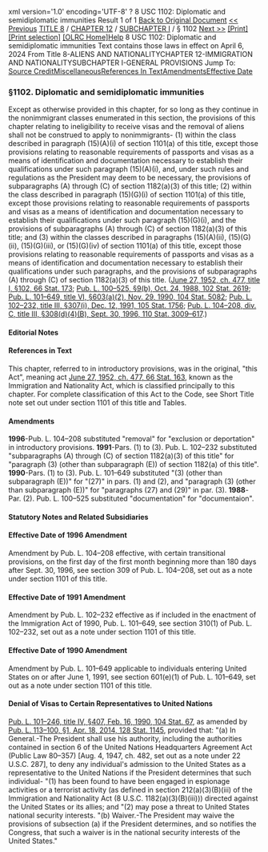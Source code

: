 xml version='1.0' encoding='UTF-8' ?
8 USC 1102: Diplomatic and semidiplomatic immunities
 Result 1 of 1
[Back to Original Document](/view.xhtml;jsessionid=4BBAFEED54BE24D3A11C1F3B979611AB)
[<< Previous](#)
 [TITLE 8](/view.xhtml;jsessionid=4BBAFEED54BE24D3A11C1F3B979611AB?req=granuleid%3AUSC-prelim-title8&saved=%7CZ3JhbnVsZWlkOlVTQy1wcmVsaW0tdGl0bGU4LXNlY3Rpb24xMTAy%7C%7C%7C0%7Cfalse%7Cprelim&edition=prelim) / [CHAPTER 12](/view.xhtml;jsessionid=4BBAFEED54BE24D3A11C1F3B979611AB?req=granuleid%3AUSC-prelim-title8-chapter12&saved=%7CZ3JhbnVsZWlkOlVTQy1wcmVsaW0tdGl0bGU4LXNlY3Rpb24xMTAy%7C%7C%7C0%7Cfalse%7Cprelim&edition=prelim) / [SUBCHAPTER I](/view.xhtml;jsessionid=4BBAFEED54BE24D3A11C1F3B979611AB?req=granuleid%3AUSC-prelim-title8-chapter12-subchapter1&saved=%7CZ3JhbnVsZWlkOlVTQy1wcmVsaW0tdGl0bGU4LXNlY3Rpb24xMTAy%7C%7C%7C0%7Cfalse%7Cprelim&edition=prelim) / § 1102
 [Next >>](#)
[[Print]](#)
 [[Print selection]](#)
[[OLRC Home]](/browse.xhtml;jsessionid=4BBAFEED54BE24D3A11C1F3B979611AB)[Help](/navHelp.xhtml;jsessionid=4BBAFEED54BE24D3A11C1F3B979611AB)
8 USC 1102: Diplomatic and semidiplomatic immunities
Text contains those laws in effect on April 6, 2024
From Title 8-ALIENS AND NATIONALITYCHAPTER 12-IMMIGRATION AND NATIONALITYSUBCHAPTER I-GENERAL PROVISIONS
Jump To: [Source Credit](#sourcecredit)[Miscellaneous](#miscellaneous-note)[References In Text](#referenceintext-note)[Amendments](#amendment-note)[Effective Date](#effectivedate-amendment-note)
### §1102. Diplomatic and semidiplomatic immunities
Except as otherwise provided in this chapter, for so long as they continue in the nonimmigrant classes enumerated in this section, the provisions of this chapter relating to ineligibility to receive visas and the removal of aliens shall not be construed to apply to nonimmigrants-
(1) within the class described in paragraph (15)(A)(i) of section 1101(a) of this title, except those provisions relating to reasonable requirements of passports and visas as a means of identification and documentation necessary to establish their qualifications under such paragraph (15)(A)(i), and, under such rules and regulations as the President may deem to be necessary, the provisions of subparagraphs (A) through (C) of section 1182(a)(3) of this title;
(2) within the class described in paragraph (15)(G)(i) of section 1101(a) of this title, except those provisions relating to reasonable requirements of passports and visas as a means of identification and documentation necessary to establish their qualifications under such paragraph (15)(G)(i), and the provisions of subparagraphs (A) through (C) of section 1182(a)(3) of this title; and
(3) within the classes described in paragraphs (15)(A)(ii), (15)(G)(ii), (15)(G)(iii), or (15)(G)(iv) of section 1101(a) of this title, except those provisions relating to reasonable requirements of passports and visas as a means of identification and documentation necessary to establish their qualifications under such paragraphs, and the provisions of subparagraphs (A) through (C) of section 1182(a)(3) of this title.
([June 27, 1952, ch. 477, title I, §102, 66 Stat. 173](/statviewer.htm?volume=66&page=173); [Pub. L. 100–525, §9(b), Oct. 24, 1988, 102 Stat. 2619](/statviewer.htm?volume=102&page=2619); [Pub. L. 101–649, title VI, §603(a)(2), Nov. 29, 1990, 104 Stat. 5082](/statviewer.htm?volume=104&page=5082); [Pub. L. 102–232, title III, §307(i), Dec. 12, 1991, 105 Stat. 1756](/statviewer.htm?volume=105&page=1756); [Pub. L. 104–208, div. C, title III, §308(d)(4)(B), Sept. 30, 1996, 110 Stat. 3009–617](/statviewer.htm?volume=110&page=3009-617).)
#### **Editorial Notes**
#### References in Text
This chapter, referred to in introductory provisions, was in the original, "this Act", meaning act [June 27, 1952, ch. 477, 66 Stat. 163](/statviewer.htm?volume=66&page=163), known as the Immigration and Nationality Act, which is classified principally to this chapter. For complete classification of this Act to the Code, see Short Title note set out under section 1101 of this title and Tables.
#### Amendments
**1996**-Pub. L. 104–208 substituted "removal" for "exclusion or deportation" in introductory provisions.
**1991**-Pars. (1) to (3). Pub. L. 102–232 substituted "subparagraphs (A) through (C) of section 1182(a)(3) of this title" for "paragraph (3) (other than subparagraph (E)) of section 1182(a) of this title".
**1990**-Pars. (1) to (3). Pub. L. 101–649 substituted "(3) (other than subparagraph (E))" for "(27)" in pars. (1) and (2), and "paragraph (3) (other than subparagraph (E))" for "paragraphs (27) and (29)" in par. (3).
**1988**-Par. (2). Pub. L. 100–525 substituted "documentation" for "documentaion".
#### **Statutory Notes and Related Subsidiaries**
#### Effective Date of 1996 Amendment
Amendment by Pub. L. 104–208 effective, with certain transitional provisions, on the first day of the first month beginning more than 180 days after Sept. 30, 1996, see section 309 of Pub. L. 104–208, set out as a note under section 1101 of this title.
#### Effective Date of 1991 Amendment
Amendment by Pub. L. 102–232 effective as if included in the enactment of the Immigration Act of 1990, Pub. L. 101–649, see section 310(1) of Pub. L. 102–232, set out as a note under section 1101 of this title.
#### Effective Date of 1990 Amendment
Amendment by Pub. L. 101–649 applicable to individuals entering United States on or after June 1, 1991, see section 601(e)(1) of Pub. L. 101–649, set out as a note under section 1101 of this title.
#### Denial of Visas to Certain Representatives to United Nations
[Pub. L. 101–246, title IV, §407, Feb. 16, 1990, 104 Stat. 67](/statviewer.htm?volume=104&page=67), as amended by [Pub. L. 113–100, §1, Apr. 18, 2014, 128 Stat. 1145](/statviewer.htm?volume=128&page=1145), provided that:
"(a) In General.-The President shall use his authority, including the authorities contained in section 6 of the United Nations Headquarters Agreement Act (Public Law 80–357) [Aug. 4, 1947, ch. 482, set out as a note under 22 U.S.C. 287], to deny any individual's admission to the United States as a representative to the United Nations if the President determines that such individual-
"(1) has been found to have been engaged in espionage activities or a terrorist activity (as defined in section 212(a)(3)(B)(iii) of the Immigration and Nationality Act (8 U.S.C. 1182(a)(3)(B)(iii))) directed against the United States or its allies; and
"(2) may pose a threat to United States national security interests.
"(b) Waiver.-The President may waive the provisions of subsection (a) if the President determines, and so notifies the Congress, that such a waiver is in the national security interests of the United States."
